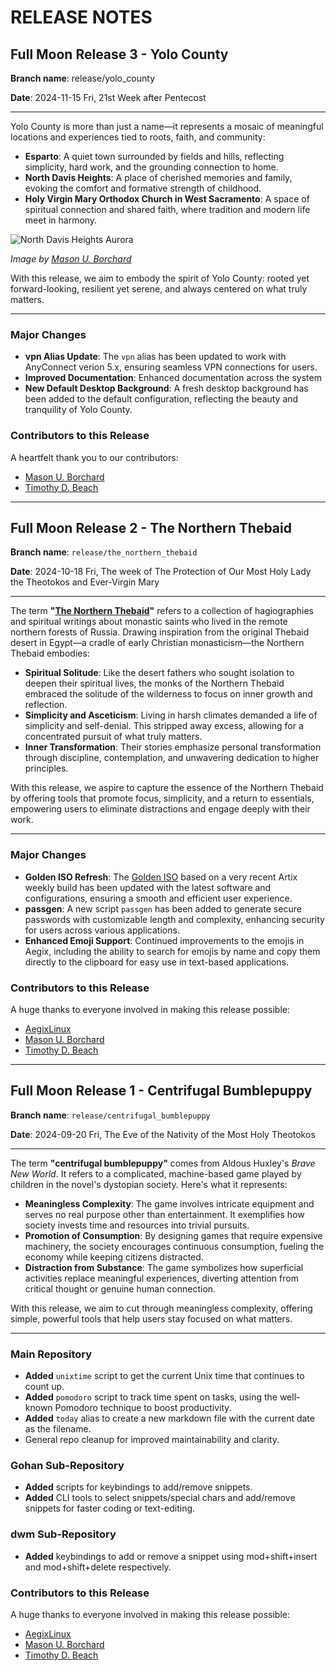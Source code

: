 # RELEASE NOTES

## Full Moon Release 3 - Yolo County

**Branch name**: release/yolo_county

**Date**: 2024-11-15 Fri, 21st Week after Pentecost

---

Yolo County is more than just a name—it represents a mosaic of meaningful locations and experiences tied to roots, faith, and community:

- **Esparto**: A quiet town surrounded by fields and hills, reflecting simplicity, hard work, and the grounding connection to home.
- **North Davis Heights**: A place of cherished memories and family, evoking the comfort and formative strength of childhood.
- **Holy Virgin Mary Orthodox Church in West Sacramento**: A space of spiritual connection and shared faith, where tradition and modern life meet in harmony.

![North Davis Heights Aurora](https://aegixlinux.org/images/ndh_aurora_mason.jpg)

*Image by [Mason U. Borchard](https://github.com/mason-u-borchard)*

With this release, we aim to embody the spirit of Yolo County: rooted yet forward-looking, resilient yet serene, and always centered on what truly matters.

---

### Major Changes

- **vpn Alias Update**: The `vpn` alias has been updated to work with AnyConnect verion 5.x, ensuring seamless VPN connections for users.
- **Improved Documentation**: Enhanced documentation across the system
- **New Default Desktop Background**: A fresh desktop background has been added to the default configuration, reflecting the beauty and tranquility of Yolo County.

### Contributors to this Release

A heartfelt thank you to our contributors:

- [Mason U. Borchard](https://github.com/mason-u-borchard)
- [Timothy D. Beach](https://github.com/timbeach)

---

## Full Moon Release 2 - The Northern Thebaid

**Branch name**: `release/the_northern_thebaid`

**Date**: 2024-10-18 Fri, The week of The Protection of Our Most Holy Lady the Theotokos and Ever-Virgin Mary

---

The term **"[The Northern Thebaid](https://www.sainthermanmonastery.com/product-p/nth.htm)"** refers to a collection of hagiographies and spiritual writings about monastic saints who lived in the remote northern forests of Russia. Drawing inspiration from the original Thebaid desert in Egypt—a cradle of early Christian monasticism—the Northern Thebaid embodies:

- **Spiritual Solitude**: Like the desert fathers who sought isolation to deepen their spiritual lives, the monks of the Northern Thebaid embraced the solitude of the wilderness to focus on inner growth and reflection.
- **Simplicity and Asceticism**: Living in harsh climates demanded a life of simplicity and self-denial. This stripped away excess, allowing for a concentrated pursuit of what truly matters.
- **Inner Transformation**: Their stories emphasize personal transformation through discipline, contemplation, and unwavering dedication to higher principles.

With this release, we aspire to capture the essence of the Northern Thebaid by offering tools that promote focus, simplicity, and a return to essentials, empowering users to eliminate distractions and engage deeply with their work.

---

### Major Changes

- **Golden ISO Refresh**: The [Golden ISO](https://aegixlinux.org/artix-base-runit-20241014-x86_64.iso) based on a very recent Artix weekly build has been updated with the latest software and configurations, ensuring a smooth and efficient user experience.
- **passgen**: A new script `passgen` has been added to generate secure passwords with customizable length and complexity, enhancing security for users across various applications.
- **Enhanced Emoji Support**: Continued improvements to the emojis in Aegix, including the ability to search for emojis by name and copy them directly to the clipboard for easy use in text-based applications.

### Contributors to this Release

A huge thanks to everyone involved in making this release possible:

- [AegixLinux](https://github.com/AegixLinux)
- [Mason U. Borchard](https://github.com/mason-u-borchard)
- [Timothy D. Beach](https://github.com/timbeach)

---

## Full Moon Release 1 - Centrifugal Bumblepuppy

**Branch name**: `release/centrifugal_bumblepuppy`

**Date**: 2024-09-20 Fri, The Eve of the Nativity of the Most Holy Theotokos

---

The term **"centrifugal bumblepuppy"** comes from Aldous Huxley's *Brave New World*. It refers to a complicated, machine-based game played by children in the novel's dystopian society. Here's what it represents:

- **Meaningless Complexity**: The game involves intricate equipment and serves no real purpose other than entertainment. It exemplifies how society invests time and resources into trivial pursuits.
- **Promotion of Consumption**: By designing games that require expensive machinery, the society encourages continuous consumption, fueling the economy while keeping citizens distracted.
- **Distraction from Substance**: The game symbolizes how superficial activities replace meaningful experiences, diverting attention from critical thought or genuine human connection.

With this release, we aim to cut through meaningless complexity, offering simple, powerful tools that help users stay focused on what matters.

---

### Main Repository

- **Added** `unixtime` script to get the current Unix time that continues to count up.
- **Added** `pomodoro` script to track time spent on tasks, using the well-known Pomodoro technique to boost productivity.
- **Added** `today` alias to create a new markdown file with the current date as the filename.
- General repo cleanup for improved maintainability and clarity.

### Gohan Sub-Repository

- **Added** scripts for keybindings to add/remove snippets.
- **Added** CLI tools to select snippets/special chars and add/remove snippets for faster coding or text-editing.

### dwm Sub-Repository

- **Added** keybindings to add or remove a snippet using mod+shift+insert and mod+shift+delete respectively.

### Contributors to this Release

A huge thanks to everyone involved in making this release possible:

- [AegixLinux](https://github.com/AegixLinux)
- [Mason U. Borchard](https://github.com/mason-u-borchard)
- [Timothy D. Beach](https://github.com/timbeach)
